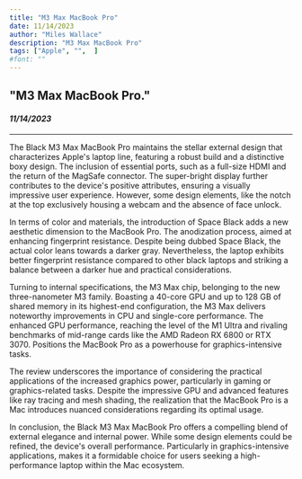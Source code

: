 ```yaml
---
title: "M3 Max MacBook Pro"
date: 11/14/2023
author: "Miles Wallace"
description: "M3 Max MacBook Pro"
tags: ["Apple", "",  ]
#font: ""
---
```

## "M3 Max MacBook Pro."
#### _11/14/2023_ 
____
The Black M3 Max MacBook Pro maintains the stellar external design that characterizes Apple's laptop line, featuring a robust build and a distinctive boxy design. The inclusion of essential ports, such as a full-size HDMI and the return of the MagSafe connector. The super-bright display further contributes to the device's positive attributes, ensuring a visually impressive user experience. However, some design elements, like the notch at the top exclusively housing a webcam and the absence of face unlock.

In terms of color and materials, the introduction of Space Black adds a new aesthetic dimension to the MacBook Pro. The anodization process, aimed at enhancing fingerprint resistance. Despite being dubbed Space Black, the actual color leans towards a darker gray. Nevertheless, the laptop exhibits better fingerprint resistance compared to other black laptops and striking a balance between a darker hue and practical considerations.

Turning to internal specifications, the M3 Max chip, belonging to the new three-nanometer M3 family. Boasting a 40-core GPU and up to 128 GB of shared memory in its highest-end configuration, the M3 Max delivers noteworthy improvements in CPU and single-core performance. The enhanced GPU performance, reaching the level of the M1 Ultra and rivaling benchmarks of mid-range cards like the AMD Radeon RX 6800 or RTX 3070. Positions the MacBook Pro as a powerhouse for graphics-intensive tasks.

The review underscores the importance of considering the practical applications of the increased graphics power, particularly in gaming or graphics-related tasks. Despite the impressive GPU and advanced features like ray tracing and mesh shading, the realization that the MacBook Pro is a Mac introduces nuanced considerations regarding its optimal usage.

In conclusion, the Black M3 Max MacBook Pro offers a compelling blend of external elegance and internal power. While some design elements could be refined, the device's overall performance. Particularly in graphics-intensive applications, makes it a formidable choice for users seeking a high-performance laptop within the Mac ecosystem.
